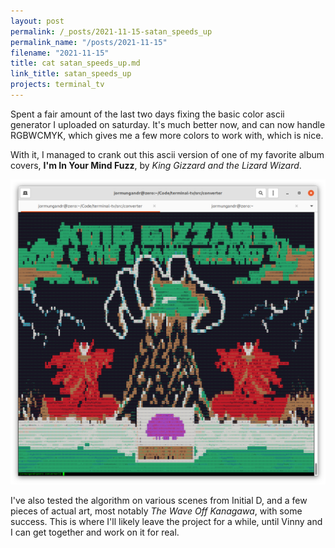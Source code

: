 ```yaml
---
layout: post
permalink: /_posts/2021-11-15-satan_speeds_up
permalink_name: "/posts/2021-11-15"
filename: "2021-11-15"
title: cat satan_speeds_up.md
link_title: satan_speeds_up
projects: terminal_tv
---
```

Spent a fair amount of the last two days fixing the basic color ascii generator I uploaded on saturday. It's much better now, and can now handle RGBWCMYK, which gives me a few more colors to work with, which is nice.

With it, I managed to crank out this ascii version of one of my favorite album covers, **I'm In Your Mind Fuzz**, by *King Gizzard and the Lizard Wizard*.

![KGLW](../assets/images/mind_fuzz.png)

I've also tested the algorithm on various scenes from Initial D, and a few pieces of actual art, most notably *The Wave Off Kanagawa*, with some success. This is where I'll likely leave the project for a while, until Vinny and I can get together and work on it for real.
